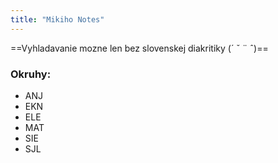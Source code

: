 ```yaml
---
title: "Mikiho Notes"
---
```

==Vyhladavanie mozne len bez slovenskej diakritiky (´ ˇ ¨ ˆ)==

### Okruhy:

- ANJ
- EKN
- ELE
- MAT
- SIE
- SJL